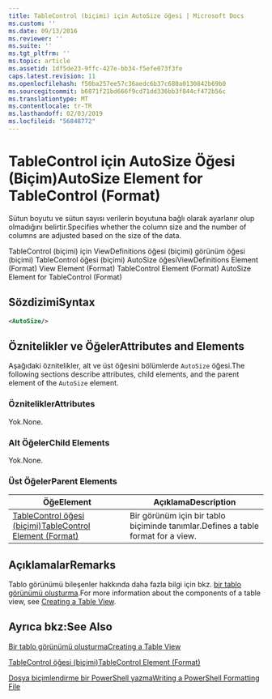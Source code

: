 ```yaml
---
title: TableControl (biçimi) için AutoSize öğesi | Microsoft Docs
ms.custom: ''
ms.date: 09/13/2016
ms.reviewer: ''
ms.suite: ''
ms.tgt_pltfrm: ''
ms.topic: article
ms.assetid: 1df5de23-9ffc-427e-bb34-f5efe073f3fe
caps.latest.revision: 11
ms.openlocfilehash: f50ba257ee57c36aedc6b37c680a0130842b69b0
ms.sourcegitcommit: b6871f21bd666f9cd71dd336bb3f844cf472b56c
ms.translationtype: MT
ms.contentlocale: tr-TR
ms.lasthandoff: 02/03/2019
ms.locfileid: "56848772"
---
```

# <a name="autosize-element-for-tablecontrol-format"></a><span data-ttu-id="c8fab-102">TableControl için AutoSize Öğesi (Biçim)</span><span class="sxs-lookup"><span data-stu-id="c8fab-102">AutoSize Element for TableControl (Format)</span></span>

<span data-ttu-id="c8fab-103">Sütun boyutu ve sütun sayısı verilerin boyutuna bağlı olarak ayarlanır olup olmadığını belirtir.</span><span class="sxs-lookup"><span data-stu-id="c8fab-103">Specifies whether the column size and the number of columns are adjusted based on the size of the data.</span></span>

<span data-ttu-id="c8fab-104">TableControl (biçimi) için ViewDefinitions öğesi (biçimi) görünüm öğesi (biçimi) TableControl öğesi (biçimi) AutoSize öğesi</span><span class="sxs-lookup"><span data-stu-id="c8fab-104">ViewDefinitions Element (Format) View Element (Format) TableControl Element (Format) AutoSize Element for TableControl (Format)</span></span>

## <a name="syntax"></a><span data-ttu-id="c8fab-105">Sözdizimi</span><span class="sxs-lookup"><span data-stu-id="c8fab-105">Syntax</span></span>

```xml
<AutoSize/>
```

## <a name="attributes-and-elements"></a><span data-ttu-id="c8fab-106">Öznitelikler ve Öğeler</span><span class="sxs-lookup"><span data-stu-id="c8fab-106">Attributes and Elements</span></span>

<span data-ttu-id="c8fab-107">Aşağıdaki öznitelikler, alt ve üst öğesini bölümlerde `AutoSize` öğesi.</span><span class="sxs-lookup"><span data-stu-id="c8fab-107">The following sections describe attributes, child elements, and the parent element of the `AutoSize` element.</span></span>

### <a name="attributes"></a><span data-ttu-id="c8fab-108">Öznitelikler</span><span class="sxs-lookup"><span data-stu-id="c8fab-108">Attributes</span></span>

<span data-ttu-id="c8fab-109">Yok.</span><span class="sxs-lookup"><span data-stu-id="c8fab-109">None.</span></span>

### <a name="child-elements"></a><span data-ttu-id="c8fab-110">Alt Öğeler</span><span class="sxs-lookup"><span data-stu-id="c8fab-110">Child Elements</span></span>

<span data-ttu-id="c8fab-111">Yok.</span><span class="sxs-lookup"><span data-stu-id="c8fab-111">None.</span></span>

### <a name="parent-elements"></a><span data-ttu-id="c8fab-112">Üst Öğeler</span><span class="sxs-lookup"><span data-stu-id="c8fab-112">Parent Elements</span></span>

|<span data-ttu-id="c8fab-113">Öğe</span><span class="sxs-lookup"><span data-stu-id="c8fab-113">Element</span></span>|<span data-ttu-id="c8fab-114">Açıklama</span><span class="sxs-lookup"><span data-stu-id="c8fab-114">Description</span></span>|
|-------------|-----------------|
|[<span data-ttu-id="c8fab-115">TableControl öğesi (biçimi)</span><span class="sxs-lookup"><span data-stu-id="c8fab-115">TableControl Element (Format)</span></span>](./tablecontrol-element-format.md)|<span data-ttu-id="c8fab-116">Bir görünüm için bir tablo biçiminde tanımlar.</span><span class="sxs-lookup"><span data-stu-id="c8fab-116">Defines a table format for a view.</span></span>|

## <a name="remarks"></a><span data-ttu-id="c8fab-117">Açıklamalar</span><span class="sxs-lookup"><span data-stu-id="c8fab-117">Remarks</span></span>

<span data-ttu-id="c8fab-118">Tablo görünümü bileşenler hakkında daha fazla bilgi için bkz. [bir tablo görünümü oluşturma](./creating-a-table-view.md).</span><span class="sxs-lookup"><span data-stu-id="c8fab-118">For more information about the components of a table view, see [Creating a Table View](./creating-a-table-view.md).</span></span>

## <a name="see-also"></a><span data-ttu-id="c8fab-119">Ayrıca bkz:</span><span class="sxs-lookup"><span data-stu-id="c8fab-119">See Also</span></span>

[<span data-ttu-id="c8fab-120">Bir tablo görünümü oluşturma</span><span class="sxs-lookup"><span data-stu-id="c8fab-120">Creating a Table View</span></span>](./creating-a-table-view.md)

[<span data-ttu-id="c8fab-121">TableControl öğesi (biçimi)</span><span class="sxs-lookup"><span data-stu-id="c8fab-121">TableControl Element (Format)</span></span>](./tablecontrol-element-format.md)

[<span data-ttu-id="c8fab-122">Dosya biçimlendirme bir PowerShell yazma</span><span class="sxs-lookup"><span data-stu-id="c8fab-122">Writing a PowerShell Formatting File</span></span>](./writing-a-powershell-formatting-file.md)

